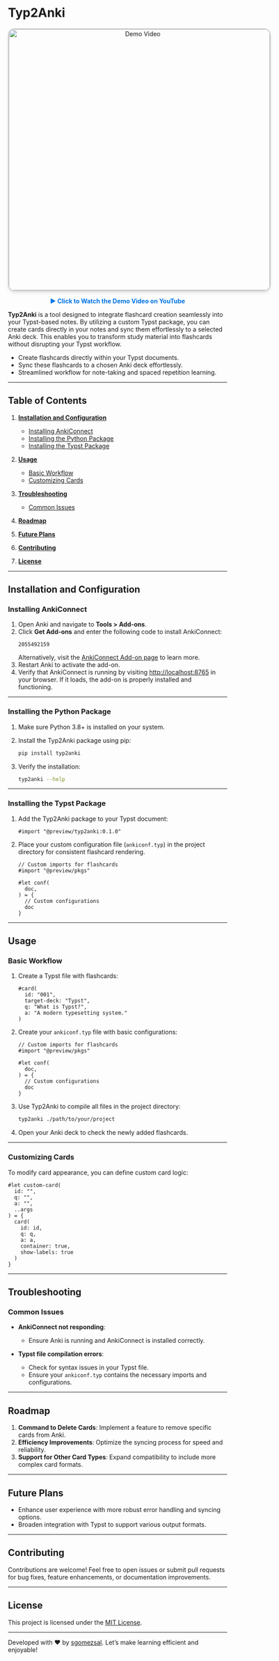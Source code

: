 # Typ2Anki

<div align="center">
  <a href="https://www.youtube.com/watch?v=simotHOIWNQ" target="_blank" style="display: inline-block; position: relative; text-decoration: none;">
    <img src="https://img.youtube.com/vi/simotHOIWNQ/maxresdefault.jpg" alt="Demo Video" style="border: 2px solid #ccc; border-radius: 15px; box-shadow: 0 4px 6px rgba(0,0,0,0.1); width: 600px; height: auto;">
  </a>
  <p>
    <a href="https://www.youtube.com/watch?v=simotHOIWNQ" target="_blank" style="text-decoration: none; font-weight: bold; color: #0073e6;">
      ▶ Click to Watch the Demo Video on YouTube
    </a>
  </p>
</div>

**Typ2Anki** is a tool designed to integrate flashcard creation seamlessly into your Typst-based notes. By utilizing a custom Typst package, you can create cards directly in your notes and sync them effortlessly to a selected Anki deck. This enables you to transform study material into flashcards without disrupting your Typst workflow.

- Create flashcards directly within your Typst documents.
- Sync these flashcards to a chosen Anki deck effortlessly.
- Streamlined workflow for note-taking and spaced repetition learning.

---

## Table of Contents

1. **[Installation and Configuration](#installation-and-configuration)**

   - [Installing AnkiConnect](#installing-ankiconnect)
   - [Installing the Python Package](#installing-the-python-package)
   - [Installing the Typst Package](#installing-the-typst-package)

2. **[Usage](#usage)**

   - [Basic Workflow](#basic-workflow)
   - [Customizing Cards](#customizing-cards)

3. **[Troubleshooting](#troubleshooting)**

   - [Common Issues](#common-issues)

4. **[Roadmap](#roadmap)**

5. **[Future Plans](#future-plans)**

6. **[Contributing](#contributing)**

7. **[License](#license)**

---

## Installation and Configuration

### Installing AnkiConnect

1. Open Anki and navigate to **Tools > Add-ons**.
2. Click **Get Add-ons** and enter the following code to install AnkiConnect:
   ```
   2055492159
   ```
   Alternatively, visit the [AnkiConnect Add-on page](https://ankiweb.net/shared/info/2055492159) to learn more.
3. Restart Anki to activate the add-on.
4. Verify that AnkiConnect is running by visiting [http://localhost:8765](http://localhost:8765) in your browser. If it loads, the add-on is properly installed and functioning.

---

### Installing the Python Package

1. Make sure Python 3.8+ is installed on your system.
2. Install the Typ2Anki package using pip:

   ```bash
   pip install typ2anki
   ```

3. Verify the installation:

   ```bash
   typ2anki --help
   ```

---

### Installing the Typst Package

1. Add the Typ2Anki package to your Typst document:

   ```typst
   #import "@preview/typ2anki:0.1.0"
   ```

2. Place your custom configuration file (`ankiconf.typ`) in the project directory for consistent flashcard rendering.

   ```typst
   // Custom imports for flashcards
   #import "@preview/pkgs"

   #let conf(
     doc,
   ) = {
     // Custom configurations
     doc
   }
   ```

---

## Usage

### Basic Workflow

1. Create a Typst file with flashcards:

   ```typst
   #card(
     id: "001",
     target-deck: "Typst",
     q: "What is Typst?",
     a: "A modern typesetting system."
   )
   ```

2. Create your `ankiconf.typ` file with basic configurations:

   ```typst
   // Custom imports for flashcards
   #import "@preview/pkgs"

   #let conf(
     doc,
   ) = {
     // Custom configurations
     doc
   }
   ```

3. Use Typ2Anki to compile all files in the project directory:

   ```bash
   typ2anki ./path/to/your/project
   ```

4. Open your Anki deck to check the newly added flashcards.

---

### Customizing Cards

To modify card appearance, you can define custom card logic:

```typst
#let custom-card(
  id: "",
  q: "",
  a: "",
  ..args
) = {
  card(
    id: id,
    q: q,
    a: a,
    container: true,
    show-labels: true
  )
}
```

---

## Troubleshooting

### Common Issues

- **AnkiConnect not responding**:

  - Ensure Anki is running and AnkiConnect is installed correctly.

- **Typst file compilation errors**:
  - Check for syntax issues in your Typst file.
  - Ensure your `ankiconf.typ` contains the necessary imports and configurations.

---

## Roadmap

1. **Command to Delete Cards**: Implement a feature to remove specific cards from Anki.
2. **Efficiency Improvements**: Optimize the syncing process for speed and reliability.
3. **Support for Other Card Types**: Expand compatibility to include more complex card formats.

---

## Future Plans

- Enhance user experience with more robust error handling and syncing options.
- Broaden integration with Typst to support various output formats.

---

## Contributing

Contributions are welcome! Feel free to open issues or submit pull requests for bug fixes, feature enhancements, or documentation improvements.

---

## License

This project is licensed under the [MIT License](LICENSE).

---

Developed with ❤️ by [sgomezsal](https://github.com/sgomezsal). Let’s make learning efficient and enjoyable!
